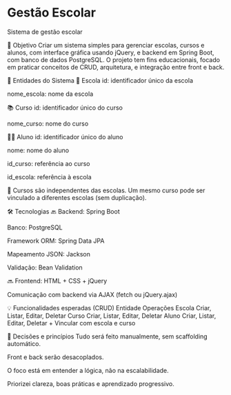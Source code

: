 # Gestão Escolar
Sistema de gestão escolar

🎯 Objetivo
Criar um sistema simples para gerenciar escolas, cursos e alunos, com interface gráfica usando jQuery, e backend em Spring Boot, com banco de dados PostgreSQL. O projeto tem fins educacionais, focado em praticar conceitos de CRUD, arquitetura, e integração entre front e back.

🧩 Entidades do Sistema
🏫 Escola
id: identificador único da escola

nome_escola: nome da escola

📚 Curso
id: identificador único do curso

nome_curso: nome do curso

👩‍🎓 Aluno
id: identificador único do aluno

nome: nome do aluno

id_curso: referência ao curso

id_escola: referência à escola

🔁 Cursos são independentes das escolas. Um mesmo curso pode ser vinculado a diferentes escolas (sem duplicação).

🛠️ Tecnologias
🔙 Backend:
Spring Boot

Banco: PostgreSQL

Framework ORM: Spring Data JPA

Mapeamento JSON: Jackson

Validação: Bean Validation

🔜 Frontend:
HTML + CSS + jQuery

Comunicação com backend via AJAX (fetch ou jQuery.ajax)

💡 Funcionalidades esperadas (CRUD)
Entidade	Operações
Escola	Criar, Listar, Editar, Deletar
Curso	Criar, Listar, Editar, Deletar
Aluno	Criar, Listar, Editar, Deletar + Vincular com escola e curso

📌 Decisões e princípios
Tudo será feito manualmente, sem scaffolding automático.

Front e back serão desacoplados.

O foco está em entender a lógica, não na escalabilidade.

Priorizei clareza, boas práticas e aprendizado progressivo.
